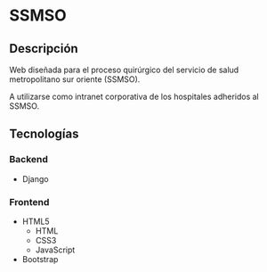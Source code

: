 # SSMSO
## Descripción
Web diseñada para el proceso quirúrgico del servicio de salud metropolitano sur oriente (SSMSO).

A utilizarse como intranet corporativa de los hospitales adheridos al SSMSO.

## Tecnologías
### Backend
- Django
### Frontend
- HTML5
    - HTML
    - CSS3
    - JavaScript
- Bootstrap